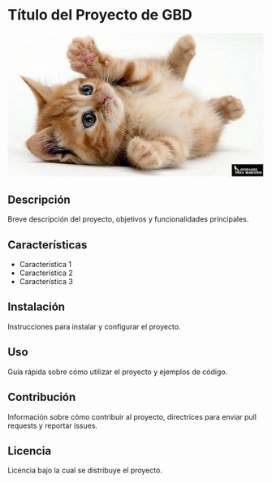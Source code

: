 # Título del Proyecto de GBD

![Imagen de Portada](recursos/gatito.jpg) 


## Descripción

Breve descripción del proyecto, objetivos y funcionalidades principales. 

## Características 

- Característica 1 
- Característica 2 
- Característica 3 


## Instalación 
Instrucciones para instalar y configurar el proyecto. 


## Uso 

Guía rápida sobre cómo utilizar el proyecto y ejemplos de código. 

  
## Contribución 

Información sobre cómo contribuir al proyecto, directrices para enviar pull requests y reportar issues. 

  
## Licencia 

Licencia bajo la cual se distribuye el proyecto. 

